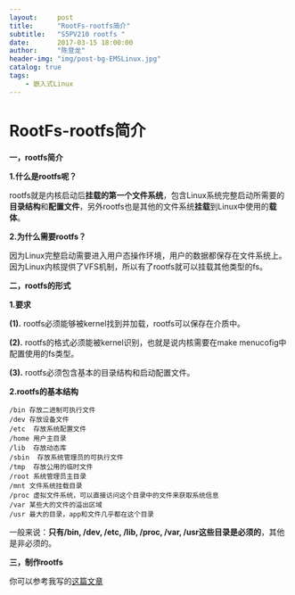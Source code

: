 ```yaml
---
layout:     post
title:      "RootFs-rootfs简介"
subtitle:   "S5PV210 rootfs "
date:       2017-03-15 18:00:00
author:     "陈登龙"
header-img: "img/post-bg-EMSLinux.jpg"
catalog: true
tags:
    - 嵌入式Linux
---
```


# RootFs-rootfs简介

**一，rootfs简介**

**1.什么是rootfs呢？**

rootfs就是内核启动后**挂载的第一个文件系统**，包含Linux系统完整启动所需要的**目录结构**和**配置文件**，另外rootfs也是其他的文件系统**挂载**到Linux中使用的**载体**。

**2.为什么需要rootfs？**

因为Linux完整启动需要进入用户态操作环境，用户的数据都保存在文件系统上。
因为Linux内核提供了VFS机制，所以有了rootfs就可以挂载其他类型的fs。

**二，rootfs的形式**

**1.要求**

**(1).** rootfs必须能够被kernel找到并加载，rootfs可以保存在介质中。

**(2).** rootfs的格式必须能被kernel识别，也就是说内核需要在make menucofig中配置使用的fs类型。

**(3).** rootfs必须包含基本的目录结构和启动配置文件。

**2.rootfs的基本结构**

``` nimrod
/bin 存放二进制可执行文件
/dev 存放设备文件
/etc  存放系统配置文件
/home 用户主目录
/lib  存放动态库
/sbin  存放系统管理员的可执行文件
/tmp  存放公用的临时文件
/root 系统管理员主目录
/mnt 文件系统挂载目录
/proc 虚拟文件系统，可以直接访问这个目录中的文件来获取系统信息
/var 某些大的文件的溢出区域
/usr 最大的目录，app和文件几乎都在这个目录
```
一般来说：**只有/bin, /dev, /etc, /lib, /proc, /var, /usr这些目录是必须的**，其他是非必须的。

**三，制作rootfs**

你可以参考我写的[这篇文章][1]


  [1]: http://blog.csdn.net/qq_22075977/article/details/54577018
